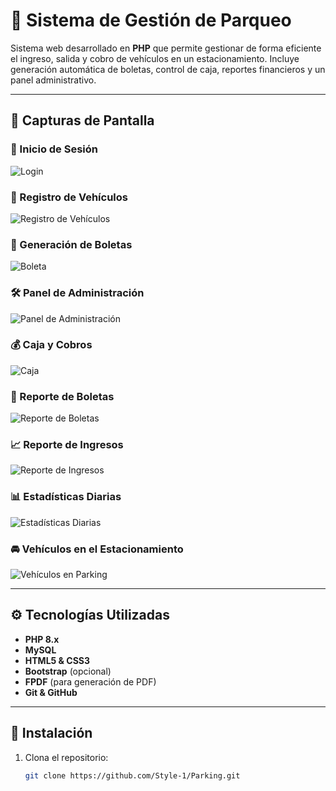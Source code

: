 # 🚗 Sistema de Gestión de Parqueo

Sistema web desarrollado en **PHP** que permite gestionar de forma eficiente el ingreso, salida y cobro de vehículos en un estacionamiento. Incluye generación automática de boletas, control de caja, reportes financieros y un panel administrativo.

---

## 📸 Capturas de Pantalla

### 🔐 Inicio de Sesión
![Login](img/login.png)

### 📝 Registro de Vehículos
![Registro de Vehículos](img/registro.png)

### 🧾 Generación de Boletas
![Boleta](img/boleta.png)

### 🛠️ Panel de Administración
![Panel de Administración](img/panel-administracion.png)

### 💰 Caja y Cobros
![Caja](img/caja.png)

### 📄 Reporte de Boletas
![Reporte de Boletas](img/reporte%20-%20boletas.png)

### 📈 Reporte de Ingresos
![Reporte de Ingresos](img/reporte%20-%20ingresos.png)

### 📊 Estadísticas Diarias
![Estadísticas Diarias](img/estadisticas%20por%20dia.png)

### 🚘 Vehículos en el Estacionamiento
![Vehículos en Parking](img/reporte-de-vehiculos-%20en-parking.png)

---

## ⚙️ Tecnologías Utilizadas

- **PHP 8.x**
- **MySQL**
- **HTML5 & CSS3**
- **Bootstrap** (opcional)
- **FPDF** (para generación de PDF)
- **Git & GitHub**

---

## 🚀 Instalación

1. Clona el repositorio:

   ```bash
   git clone https://github.com/Style-1/Parking.git
